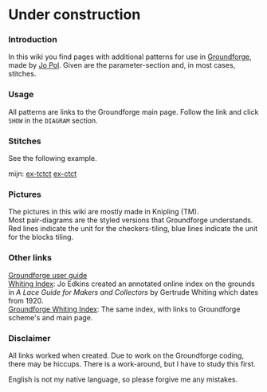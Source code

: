 # Under construction

### Introduction
In this wiki you find pages with additional patterns for use in [Groundforge](https://d-bl.github.io/GroundForge/), made by [Jo Pol](https://github.com/d-bl). Given are the parameter-section and, in most cases, stitches. 

### Usage
All patterns are links to the Groundforge main page. Follow the link and click `SHOW` in the `DIAGRAM` section.

### Stitches
See the following example.

mijn:
[ex-tctct](ex-tctct)
[ex-ctct](ex-ctct)

[tctct]: https://d-bl.github.io/GroundForge/index.html?m=88%2011%3Bbricks%3B16%3B16%3B0%3B0&s1=ctc%20B1%3Dtctct
[ctct]: https://d-bl.github.io/GroundForge/index.html?m=88%2011%3Bbricks%3B16%3B16%3B0%3B0&s1=ctc%20B1%3Dtctct&s2=cross%3Dctc%20twist%3Dctc&s3=

### Pictures
The pictures in this wiki are mostly made in Knipling (TM).   
Most pair-diagrams are the styled versions that Groundforge understands. Red lines indicate the unit for the checkers-tiling, blue lines indicate the unit for the blocks tiling.

### Other links
[Groundforge user guide](https://github.com/d-bl/GroundForge/wiki)   
[Whiting Index](http://gwydir.demon.co.uk/jo/lace/whiting/index.htm#picindex): Jo Edkins created an annotated online index on the grounds in _A Lace Guide for Makers and Collectors_ by Gertrude Whiting which dates from 1920.     
[Groundforge Whiting Index](https://github.com/d-bl/GroundForge/wiki/Whiting-Index): The same index, with links to Groundforge scheme's and main page.

### Disclaimer
All links worked when created. Due to work on the Groundforge coding, there may be hiccups. There is a work-around, but I have to study this first. 

English is not my native language, so please forgive me any mistakes.